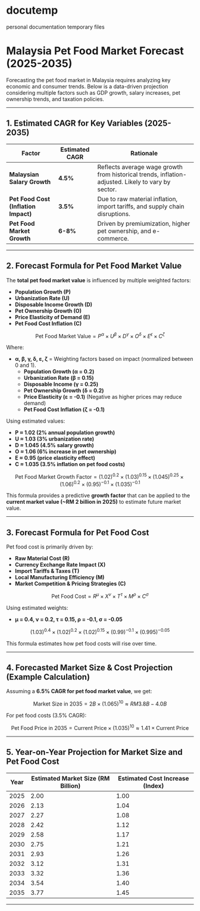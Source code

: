 # docutemp
personal documentation temporary files
# **Malaysia Pet Food Market Forecast (2025-2035)**

Forecasting the pet food market in Malaysia requires analyzing key economic and consumer trends. Below is a data-driven projection considering multiple factors such as GDP growth, salary increases, pet ownership trends, and taxation policies.

---

## **1. Estimated CAGR for Key Variables (2025-2035)**

| Factor | Estimated CAGR | Rationale |
|--------|---------------|-----------|
| **Malaysian Salary Growth** | **4.5%** | Reflects average wage growth from historical trends, inflation-adjusted. Likely to vary by sector. |
| **Pet Food Cost (Inflation Impact)** | **3.5%** | Due to raw material inflation, import tariffs, and supply chain disruptions. |
| **Pet Food Market Growth** | **6-8%** | Driven by premiumization, higher pet ownership, and e-commerce. |

---

## **2. Forecast Formula for Pet Food Market Value**

The **total pet food market value** is influenced by multiple weighted factors:  
- **Population Growth (P)**
- **Urbanization Rate (U)**
- **Disposable Income Growth (D)**
- **Pet Ownership Growth (O)**
- **Price Elasticity of Demand (E)**
- **Pet Food Cost Inflation (C)**

```math
\text{Pet Food Market Value} = P^\alpha \times U^\beta \times D^\gamma \times O^\delta \times E^\epsilon \times C^\zeta
```

Where:  
- **α, β, γ, δ, ε, ζ** = Weighting factors based on impact (normalized between 0 and 1).  
  - **Population Growth (α = 0.2)**  
  - **Urbanization Rate (β = 0.15)**  
  - **Disposable Income (γ = 0.25)**  
  - **Pet Ownership Growth (δ = 0.2)**  
  - **Price Elasticity (ε = -0.1)** (Negative as higher prices may reduce demand)  
  - **Pet Food Cost Inflation (ζ = -0.1)**  

Using estimated values:
- **P ≈ 1.02 (2% annual population growth)**
- **U ≈ 1.03 (3% urbanization rate)**
- **D ≈ 1.045 (4.5% salary growth)**
- **O ≈ 1.06 (6% increase in pet ownership)**
- **E ≈ 0.95 (price elasticity effect)**
- **C ≈ 1.035 (3.5% inflation on pet food costs)**

```math
\text{Pet Food Market Growth Factor} = (1.02)^{0.2} \times (1.03)^{0.15} \times (1.045)^{0.25} \times (1.06)^{0.2} \times (0.95)^{-0.1} \times (1.035)^{-0.1}
```

This formula provides a predictive **growth factor** that can be applied to the **current market value (~RM 2 billion in 2025)** to estimate future market value.

---

## **3. Forecast Formula for Pet Food Cost**

Pet food cost is primarily driven by:  
- **Raw Material Cost (R)**
- **Currency Exchange Rate Impact (X)**
- **Import Tariffs & Taxes (T)**
- **Local Manufacturing Efficiency (M)**
- **Market Competition & Pricing Strategies (C)**

```math
\text{Pet Food Cost} = R^\mu \times X^\nu \times T^\tau \times M^\rho \times C^\sigma
```

Using estimated weights:  
- **μ = 0.4, ν = 0.2, τ = 0.15, ρ = -0.1, σ = -0.05**  

```math
(1.03)^{0.4} \times (1.02)^{0.2} \times (1.02)^{0.15} \times (0.99)^{-0.1} \times (0.995)^{-0.05}
```

This formula estimates how pet food costs will rise over time.

---

## **4. Forecasted Market Size & Cost Projection (Example Calculation)**

Assuming a **6.5% CAGR for pet food market value**, we get:

```math
\text{Market Size in 2035} = 2B \times (1.065)^{10} \approx RM 3.8B - 4.0B
```

For pet food costs (3.5% CAGR):

```math
\text{Pet Food Price in 2035} = \text{Current Price} \times (1.035)^{10} \approx 1.41 \times \text{Current Price}
```

---

## **5. Year-on-Year Projection for Market Size and Pet Food Cost**

| Year | Estimated Market Size (RM Billion) | Estimated Cost Increase (Index) |
|------|--------------------------------|---------------------------|
| 2025 | 2.00 | 1.00 |
| 2026 | 2.13 | 1.04 |
| 2027 | 2.27 | 1.08 |
| 2028 | 2.42 | 1.12 |
| 2029 | 2.58 | 1.17 |
| 2030 | 2.75 | 1.21 |
| 2031 | 2.93 | 1.26 |
| 2032 | 3.12 | 1.31 |
| 2033 | 3.32 | 1.36 |
| 2034 | 3.54 | 1.40 |
| 2035 | 3.77 | 1.45 |

---


